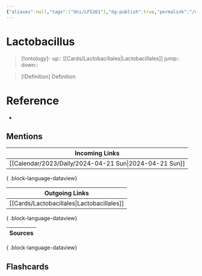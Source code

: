 ```yaml
---
{"aliases":null,"tags":["Uni/LFS261"],"dg-publish":true,"permalink":"/cards/lactobacillus/","dgPassFrontmatter":true}
---
```


# Lactobacillus

> [!ontology]-
> up:: [[Cards/Lactobacillales\|Lactobacillales]]
> jump:: 
> down:: 

> [!Definition] Definition

# Reference

- 

## Mentions

| Incoming Links                                            |
| --------------------------------------------------------- |
| [[Calendar/2023/Daily/2024-04-21 Sun\|2024-04-21 Sun]] |

{ .block-language-dataview}

| Outgoing Links                                |
| --------------------------------------------- |
| [[Cards/Lactobacillales\|Lactobacillales]] |

{ .block-language-dataview}

| Sources |
| ------- |

{ .block-language-dataview}

## Flashcards